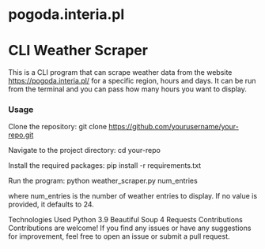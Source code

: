 # pogoda.interia.pl




# CLI Weather Scraper
This is a CLI program that can scrape weather data from the website https://pogoda.interia.pl/ for a specific region, hours and days. It can be run from the terminal and you can pass how many hours you want to display.

### Usage
Clone the repository: git clone https://github.com/yourusername/your-repo.git

Navigate to the project directory: cd your-repo

Install the required packages: pip install -r requirements.txt

Run the program: python weather_scraper.py num_entries

where num_entries is the number of weather entries to display. If no value is provided, it defaults to 24.

Technologies Used
Python 3.9
Beautiful Soup 4
Requests
Contributions
Contributions are welcome! If you find any issues or have any suggestions for improvement, feel free to open an issue or submit a pull request.

